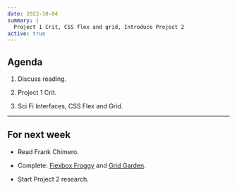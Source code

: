 ```yaml
---
date: 2022-10-04
summary: |
  Project 1 Crit, CSS flex and grid, Introduce Project 2
active: true
---
```


## Agenda

1. Discuss reading.
  
2. Project 1 Crit.

3. Sci Fi Interfaces, CSS Flex and Grid.


------------



## For next week


* Read Frank Chimero.

* Complete: [Flexbox Froggy](https://flexboxfroggy.com/) and [Grid Garden](https://cssgridgarden.com/).

* Start Project 2 research.